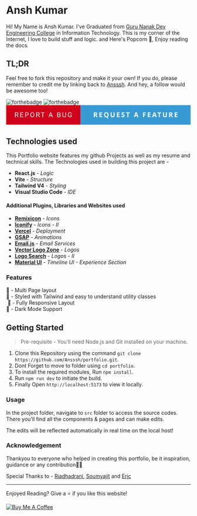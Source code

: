 # Ansh Kumar

Hi! My Name is Ansh Kumar. I've Graduated from [Guru Nanak Dev Engineering College](gndec.ac.in) in Information Technology. This is my corner of the Internet, I love to build stuff and logic. and Here's Popcorn 🍿, Enjoy reading the docs.

## TL;DR

Feel free to fork this repository and make it your own! If you do, please remember to credit me by linking back to [Ansssh](https://github.com/Ansssh). And hey, a follow would be awesome too!

![forthebadge](https://forthebadge.com/images/badges/built-with-love.svg)
![forthebadge](https://forthebadge.com/images/badges/open-source.svg)
[![forthebadge](./public/badge.svg)](https://github.com/Ansssh/portfolio/issues/new/choose)

## Technologies used

This Portfolio website features my github Projects as well as my resume and technical skills. The Technologies used in building this project are - 

- **React.js** - *Logic*
- **Vite** - *Structure*
- **Tailwind V4** - *Styling*
- **Visual Studio Code** - *IDE*

#### Additional Plugins, Libraries and Websites used

- [**Remixicon**](https://remixicon.com/) - *Icons*
- [**Iconify**](https://icon-sets.iconify.design/) - *Icons - II*
- [**Vercel**](https://vercel.com/) - *Deployment*
- [**GSAP**](https://gsap.com/) - *Animations*
- [**Email.js**](https://emailjs.com/) - *Email Services*
- [**Vector Logo Zone**](https://www.vectorlogo.zone/) - *Logos*
- [**Logo Search**](https://logosear.ch/) - *Logos - II*
- [**Material UI**](https://mui.com/) - *Timeline UI - Experience Section*


### Features

📖 -  Multi Page layout  
🎨 - Styled with Tailwind and easy to understand utility classes  
&nbsp;📱 - Fully Responsive Layout   
🌙 - Dark Mode Support

## Getting Started

> Pre-requisite - You'll need Node.js and Git installed on your machine. 

1. Clone this Repository using the command 
`git clone https://github.com/Ansssh/portfolio.git`.
2. Dont Forget to move to folder using `cd portfolio`.
3. To install the required modules, Run `npm install`.
4. Run `npm run dev` to initiate the build.
5. Finally Open `http://localhost:5173` to view it locally.

### Usage

In the project folder, navigate to `src` folder to access the source codes. There you'll find all the components & pages and can make edits.

The edits will be reflected automatically in real time on the local host!

### Acknowledgement

Thankyou to everyone who helped in creating this portfolio, be it inspiration, guidance or any contribution🙏🤝

Special Thanks to - [Riadhadrani](https://github.com/riadhadrani/), [Soumyajit](https://github.com/soumyajit4419/) and [Eric](https://github.com/eslachance)


---

Enjoyed Reading? Give a ⭐ if you like this website!

<a href="https://www.buymeacoffee.com/anshK" target="_blank"><img src="https://cdn.buymeacoffee.com/buttons/v2/default-yellow.png" alt="Buy Me A Coffee" style="height: 60px !important;width: 217px !important;" ></a>